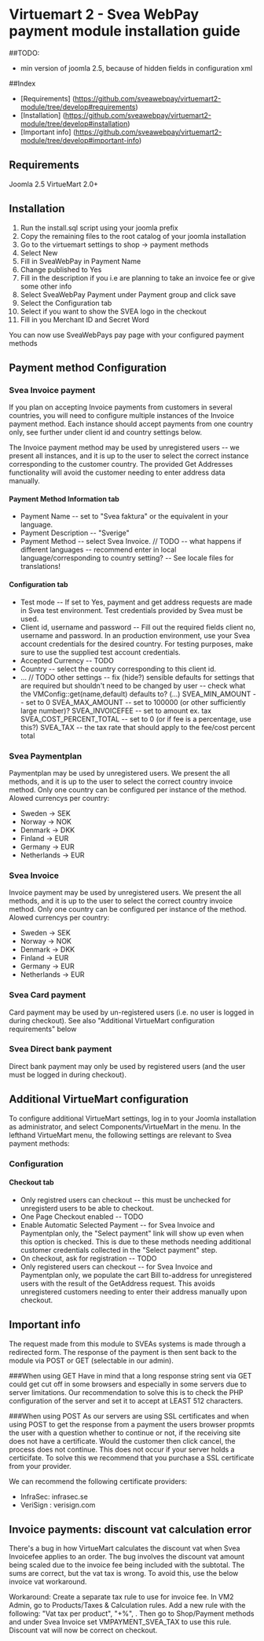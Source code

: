 # Virtuemart 2 - Svea WebPay payment module installation guide

##TODO:
- min version of joomla 2.5, because of hidden fields in configuration xml


##Index
* [Requirements] (https://github.com/sveawebpay/virtuemart2-module/tree/develop#requirements)
* [Installation] (https://github.com/sveawebpay/virtuemart2-module/tree/develop#installation)
* [Important info] (https://github.com/sveawebpay/virtuemart2-module/tree/develop#important-info)


## Requirements
Joomla 2.5
VirtueMart 2.0+

## Installation
1.  Run the install.sql script using your joomla prefix
2.  Copy the remaining files to the root catalog of your joomla installation
3.  Go to the virtuemart settings to shop -> payment methods
4.  Select New
5.  Fill in SveaWebPay in Payment Name
6.  Change published to Yes
7.  Fill in the description if you i.e are planning to take an invoice fee or give some other info
8.  Select SveaWebPay Payment under Payment group and click save
9.  Select the Configuration tab
10. Select if you want to show the SVEA logo in the checkout
11. Fill in you Merchant ID and Secret Word

You can now use SveaWebPays pay page with your configured payment methods

## Payment method Configuration

### Svea Invoice payment
If you plan on accepting Invoice payments from customers in several countries, you will need to configure multiple instances of the Invoice payment method. Each instance should accept payments from one country only, see further under client id and country settings below.

The Invoice payment method may be used by unregistered users -- we present all instances, and it is up to the user to select the correct instance corresponding to the customer country. The provided Get Addresses functionality will avoid the customer needing to enter address data manually.

#### Payment Method Information tab
* Payment Name -- set to "Svea faktura" or the equivalent in your language.
* Payment Description -- "Sverige"
* Payment Method -- select Svea Invoice.
// TODO -- what happens if different languages -- recommend enter in local language/corresponding to country setting? -- See locale files for translations!

#### Configuration tab
* Test mode -- If set to Yes, payment and get address requests are made in Svea test environment. Test credentials provided by Svea must be used.
* Client id, username and password -- Fill out the required fields client no, username and password. In an production environment, use your Svea account credentials for the desired country. For testing purposes, make sure to use the supplied test account credentials.
* Accepted Currency -- TODO
* Country -- select the country corresponding to this client id.
* ...
// TODO other settings -- fix (hide?) sensible defaults for settings that are required but shouldn't need to be changed by user
-- check what the VMConfig::get(name,default) defaults to?
(...)
SVEA_MIN_AMOUNT -- set to 0
SVEA_MAX_AMOUNT -- set to 100000 (or other sufficiently large number)?
SVEA_INVOICEFEE -- set to amount ex. tax
SVEA_COST_PERCENT_TOTAL -- set to 0 (or if fee is a percentage, use this?)
SVEA_TAX -- the tax rate that should apply to the fee/cost percent total

### Svea Paymentplan
Paymentplan may be used by unregistered users. We present the all methods, and it is up to the user to select the correct country invoice method.
Only one country can be configured per instance of the method.
Alowed currencys per country:
* Sweden -> SEK
* Norway -> NOK
* Denmark -> DKK
* Finland -> EUR
* Germany -> EUR
* Netherlands -> EUR

### Svea Invoice
Invoice payment may be used by unregistered users. We present the all methods, and it is up to the user to select the correct country invoice method.
Only one country can be configured per instance of the method.
Alowed currencys per country:
* Sweden -> SEK
* Norway -> NOK
* Denmark -> DKK
* Finland -> EUR
* Germany -> EUR
* Netherlands -> EUR

### Svea Card payment
Card payment may be used by un-registered users (i.e. no user is logged in during checkout). See also "Additional VirtueMart configuration requirements" below

### Svea Direct bank payment
Direct bank payment may only be used by registered users (and the user must be logged in during checkout).

## Additional VirtueMart configuration

To configure additional VirtueMart settings, log in to your Joomla installation as administrator, and select Components/VirtueMart in the menu.
In the lefthand VirtueMart menu, the following settings are relevant to Svea payment methods:

### Configuration
#### Checkout tab
* Only registred users can checkout -- this must be unchecked for unregisterd users to be able to checkout.
* One Page Checkout enabled -- TODO
* Enable Automatic Selected Payment -- for Svea Invoice and Paymentplan only, the "Select payment" link will show up even when this option is checked. This is due to these methods needing additional customer credentials collected in the "Select payment" step.
* On checkout, ask for registration -- TODO
* Only registered users can checkout -- for Svea Invoice and Paymentplan only, we populate the cart Bill to-address for unregistered users with the result of the GetAddress request. This avoids unregistered customers needing to enter their address manually upon checkout.


## Important info
The request made from this module to SVEAs systems is made through a redirected form.
The response of the payment is then sent back to the module via POST or GET (selectable in our admin).





###When using GET
Have in mind that a long response string sent via GET could get cut off in some browsers and especially in some servers due to server limitations.
Our recommendation to solve this is to check the PHP configuration of the server and set it to accept at LEAST 512 characters.


###When using POST
As our servers are using SSL certificates and when using POST to get the response from a payment the users browser propmts the user with a question whether to continue or not, if the receiving site does not have a certificate.
Would the customer then click cancel, the process does not continue.  This does not occur if your server holds a certicifate. To solve this we recommend that you purchase a SSL certificate from your provider.

We can recommend the following certificate providers:
* InfraSec:  infrasec.se
* VeriSign : verisign.com


## Invoice payments: discount vat calculation error
There's a bug in how VirtueMart calculates the discount vat when Svea Invoicefee applies to an order. The bug involves the discount vat amount being scaled due to the invoice fee being included with the subtotal. The sums are correct, but the vat tax is wrong. To avoid this, use the below invoice vat workaround.

Workaround: Create a separate tax rule to use for invoice fee. In VM2 Admin, go to Products/Taxes & Calculation rules. Add a new rule with the following:
"Vat tax per product", "+%", <your vat rate>. Then go to Shop/Payment methods and under Svea Invoice set VMPAYMENT_SVEA_TAX to use this rule. Discount vat
will now be correct on checkout.


